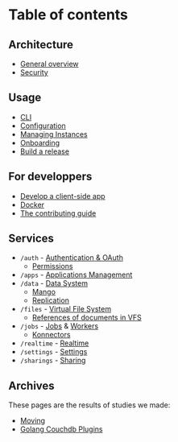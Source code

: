 Table of contents
=================

## Architecture

- [General overview](architecture.md)
- [Security](security.md)

## Usage

- [CLI](cli/cozy-stack.md)
- [Configuration](config.md)
- [Managing Instances](instance.md)
- [Onboarding](onboarding.md)
- [Build a release](release.md)

## For developpers

- [Develop a client-side app](client-app-dev.md)
- [Docker](docker.md)
- [The contributing guide](CONTRIBUTING.md)

## Services

- `/auth` - [Authentication & OAuth](auth.md)
  - [Permissions](permissions.md)
- `/apps` - [Applications Management](apps.md)
- `/data` - [Data System](data-system.md)
  - [Mango](mango.md)
  - [Replication](replication.md)
- `/files` - [Virtual File System](files.md)
  - [References of documents in VFS](references-docs-in-vfs.md)
- `/jobs` - [Jobs](jobs.md) & [Workers](workers.md)
  - [Konnectors](konnectors.md)
- `/realtime` - [Realtime](realtime.md)
- `/settings` - [Settings](settings.md)
- `/sharings` - [Sharing](sharing.md)

## Archives

These pages are the results of studies we made:

- [Moving](moving.md)
- [Golang Couchdb Plugins](couchdb-plugins.md)
